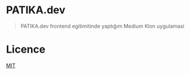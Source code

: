 # **PATIKA.dev**

> PATIKA.dev frontend egitimitinde yaptığım Medium Klon uygulamasi

# **Licence**

[MIT](https://choosealicense.com/licenses/mit/)
